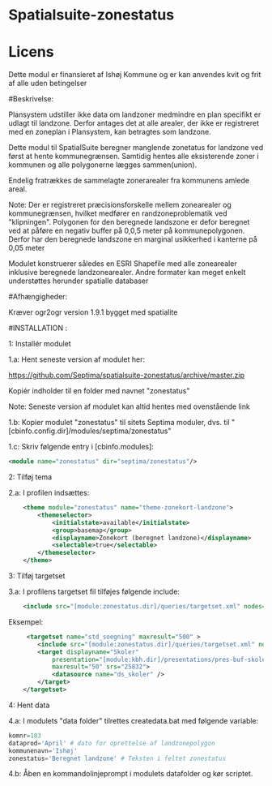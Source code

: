 Spatialsuite-zonestatus
=======================


# Licens

Dette modul er finansieret af Ishøj Kommune og er kan anvendes kvit og frit af alle uden betingelser


#Beskrivelse:


Plansystem udstiller ikke data om landzoner medmindre en plan specifikt er udlagt til landzone. Derfor antages det at alle arealer, der ikke er registreret med en zoneplan i Plansystem, kan betragtes som landzone.

Dette modul til SpatialSuite beregner manglende zonetatus for landzone ved først at hente kommunegrænsen. Samtidig hentes alle eksisterende zoner i kommunen og alle polygonerne lægges sammen(union).

Endelig fratrækkes de sammelagte zonerarealer fra kommunens amlede areal.

Note: Der er registreret præcisionsforskelle mellem zonearealer og kommunegrænsen, hvilket medfører en randzoneproblematik ved "klipningen". Polygonen for den beregnede landszone er defor beregnet ved at påføre en negativ buffer på 0,0,5 meter på kommunepolygonen. Derfor har den beregnede landszone en marginal usikkerhed i kanterne på 0,05 meter

Modulet konstruerer således en ESRI Shapefile med alle zonearealer inklusive beregnede landzonearealer. Andre formater kan meget enkelt understøttes herunder spatialle databaser


#Afhængigheder:

Kræver ogr2ogr version 1.9.1 bygget med spatialite

#INSTALLATION :

1:   Installér modulet

1.a: Hent seneste version af modulet her:


https://github.com/Septima/spatialsuite-zonestatus/archive/master.zip

Kopiér indholder til en folder med navnet "zonestatus"

Note: Seneste version af modulet kan altid hentes med ovenstående link


1.b: Kopier modulet "zonestatus" til sitets Septima moduler, dvs. til "[cbinfo.config.dir]/modules/septima/zonestatus"

1.c: Skriv følgende entry i [cbinfo.modules]:
```xml
<module name="zonestatus" dir="septima/zonestatus"/>
```
2: Tilføj tema

2.a: I profilen indsættes:
```xml
    <theme module="zonestatus" name="theme-zonekort-landzone">
        <themeselector>
            <initialstate>available</initialstate>
            <group>basemap</group>
            <displayname>Zonekort (beregnet landzone)</displayname>
            <selectable>true</selectable>
        </themeselector>
    </theme>
```

3: Tilføj targetset

3.a: I profilens targetset fil tilføjes følgende include:
```xml
    <include src="[module:zonestatus.dir]/queries/targetset.xml" nodes="/spatialqueries/targetset/*" mustexist="false"/>
```

Eksempel:

```xml
     <targetset name="std_soegning" maxresult="500" >
        <include src="[module:zonestatus.dir]/queries/targetset.xml" nodes="/spatialqueries/targetset/*" mustexist="false"/>
        <target displayname="Skoler"
            presentation="[module:kbh.dir]/presentations/pres-buf-skoler"
            maxresult="50" srs="25832">
            <datasource name="ds_skoler" />
        </target>
    </targetset>
```


4: Hent data

4.a: I modulets "data folder" tilrettes createdata.bat  med følgende variable:

```python
komnr=183
dataprod='April' # dato for oprettelse af landzonepolygon
kommunenavn='Ishøj'
zonestatus='Beregnet landzone' # Teksten i feltet zonestatus
```
4.b: Åben en kommandolinjeprompt i modulets datafolder og kør scriptet.
